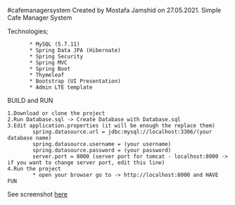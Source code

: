 #cafemanagersystem
Created by Mostafa Jamshid on 27.05.2021.
Simple Cafe Manager System 

Technologies;

           * MySQL (5.7.11)
           * Spring Data JPA (Hibernate)
           * Spring Security
           * Spring MVC
           * Spring Boot
           * Thymeleaf
           * Bootstrap (UI Presentation)
           * Admin LTE template
 
BUILD and RUN

    1.Download or clone the project
    2.Run Database.sql -> Create Database with Database.sql
    3.Edit application.properties (it will be enough the replace them)
            spring.datasource.url = jdbc:mysql://localhost:3306/(your database name)
            spring.datasource.username = (your username)
            spring.datasource.password = (your password)
            server.port = 8000 (server port for tomcat - localhost:8000 -> if you want to change server port, edit this line)
    4.Run the project
            * open your browser go to -> http://localhost:8000 and HAVE FUN 
 
See screenshot <a href="SimpleCafeManagerAssignment.pdf" target="blank">here</a>
